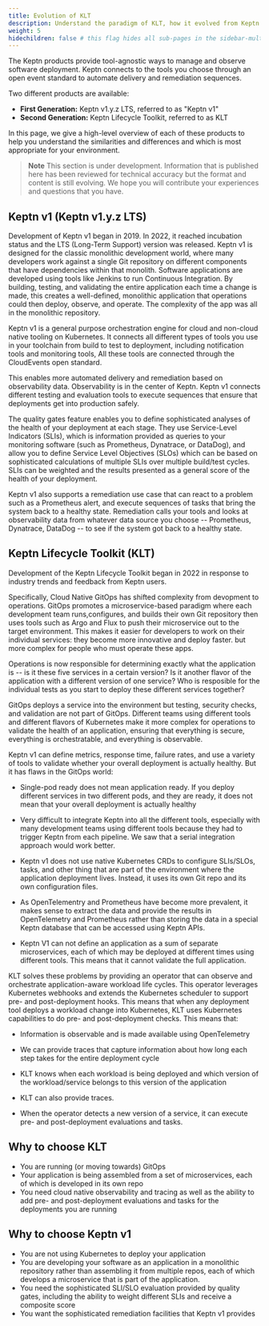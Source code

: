 ```yaml
---
title: Evolution of KLT
description: Understand the paradigm of KLT, how it evolved from Keptn v1, and whether you should migrate to KLT
weight: 5
hidechildren: false # this flag hides all sub-pages in the sidebar-multicard.html
---
```


The Keptn products provide tool-agnostic ways
to manage and observe software deployment.
Keptn connects to the tools you choose
through an open event standard
to automate delivery and remediation sequences.

Two different products are available:

* **First Generation:** Keptn v1.y.z LTS, referred to as "Keptn v1"
* **Second Generation:** Keptn Lifecycle Toolkit, referred to as KLT

In this page, we give a high-level overview
of each of these products
to help you understand the similarities and differences
and which is most appropriate for your environment.

> **Note**
This section is under development.
Information that is published here has been reviewed for technical accuracy
but the format and content is still evolving.
We hope you will contribute your experiences
and questions that you have.

## Keptn v1 (Keptn v1.y.z LTS)

Development of Keptn v1 began in 2019.
In 2022, it reached incubation status
and the LTS (Long-Term Support) version was released.
Keptn v1 is designed for the classic monolithic development world,
where many developers work against a single Git repository
on different components that have dependencies within that monolith.
Software applications are developed
using tools like Jenkins to run Continuous Integration.
By building, testing, and validating the entire application
each time a change is made,
this creates a well-defined, monolithic application
that operations could then deploy, observe, and operate.
The complexity of the app was all in the monolithic repository.

Keptn v1 is a general purpose orchestration engine
for cloud and non-cloud native tooling on Kubernetes.
It connects all different types of tools you use in your toolchain
from build to test to deployment,
including notification tools and monitoring tools,
All these tools are connected
through the CloudEvents open standard.

This enables more automated delivery and remediation
based on observability data.
Observability is in the center of Keptn.
Keptn v1 connects different testing and evaluation tools
to execute sequences
that ensure that deployments get into production safely.

The quality gates feature enables you to define
sophisticated analyses of the health of your deployment
at each stage.
They use Service-Level Indicators (SLIs),
which is information provided as queries to your monitoring software
(such as Prometheus, Dynatrace, or DataDog),
and allow you to define Service Level Objectives (SLOs)
which can be based on sophisticated calculations
of multiple SLIs over multiple build/test cycles.
SLIs can be weighted and the results presented
as a general score of the health of your deployment.

Keptn v1 also supports a remediation use case
that can react to a problem such as a Prometheus alert,
and execute sequences of tasks
that bring the system back to a healthy state.
Remediation calls your tools and looks at observability data
from whatever data source you choose --
Prometheus, Dynatrace, DataDog --
to see if the system got back to a healthy state.

## Keptn Lifecycle Toolkit (KLT)

Development of the Keptn Lifecycle Toolkit began in 2022
in response to industry trends and feedback from Keptn users.

Specifically, Cloud Native GitOps has shifted complexity
from devopment to operations.
GitOps promotes a microservice-based paradigm
where each development team runs,configures,
and builds their own Git repository
then uses tools such as Argo and Flux to push
their microservice out to the target environment.
This makes it easier for developers to work on their individual services:
they become more innovative and deploy faster.
but more complex for people who must operate these apps.

Operations is now responsible for determining
exactly what the application is --
is it these five services in a certain version?
Is it another flavor of the application
with a different version of one service?
Who is resposible for the individual tests
as you start to deploy these different services together?

GitOps deploys a service into the environment
but testing, security checks, and validation are not part of GitOps.
Different teams using different tools
and different flavors of Kubernetes
make it more complex for operations
to validate the health of an application,
ensuring that everything is secure, everything is orchestratable,
and everything is observable.

Keptn v1 can define metrics, response time, failure rates,
and use a variety of tools
to validate whether your overall deployment is actually healthy.
But it has flaws in the GitOps world:

- Single-pod ready does not mean application ready.
  If you deploy different services in two different pods,
  and they are ready,
  it does not mean that your overall deployment is actually healthy

- Very difficult to integrate Keptn into all the different tools,
  especially with many development teams using different tools
  because they had to trigger Keptn from each pipeline.
  We saw that a serial integration approach would work better.

- Keptn v1 does not use native Kubernetes CRDs
  to configure SLIs/SLOs, tasks, and other thing
  that are part of the environment where the application deployment lives.
  Instead, it uses its own Git repo and its own configuration files.

- As OpenTelementry and Prometheus have become more prevalent,
  it makes sense to extract the data
  and provide the results in OpenTelemetry and Prometheus
  rather than storing the data in a special Keptn database
  that can be accessed using Keptn APIs.

- Keptn V1 can not define an application
  as a sum of separate microservices,
  each of which may be deployed at different times
  using different tools.
  This means that it cannot validate the full application.

KLT solves these problems by providing an operator
that can observe and orchestrate application-aware workload life cycles.
This operator leverages Kubernetes webhooks
and extends the Kubernetes scheduler
to support pre- and post-deployment hooks.
This means that when any deployment tool
deploys a workload change into Kubernetes,
KLT uses Kubernetes capabilities
to do pre- and post-deployment checks.
This means that:

- Information is observable and is made available
  using OpenTelemetry
- We can provide traces that capture information
  about how long each step takes for the entire deployment cycle
- KLT knows when each workload is being deployed
  and which version of the workload/service
  belongs to this version of the application
- KLT can also provide traces.

- When the operator detects a new version of a service,
  it can execute pre- and post-deployment evaluations and tasks.

## Why to choose KLT

- You are running (or moving towards) GitOps
- Your application is being assembled
  from a set of microservices,
  each of which is developed in its own repo
- You need cloud native observability and tracing
  as well as the ability to add
  pre- and post-deployment evaluations and tasks
  for the deployments you are running

## Why to choose Keptn v1

- You are not using Kubernetes to deploy your application
- You are developing your software as an application
  in a monolithic repository
  rather than assembling it from multiple repos,
  each of which develops a microservice that is part of the application.
- You need the sophisticated SLI/SLO evaluation provided by quality gates,
  including the ability to weight different SLIs
  and receive a composite score
- You want the sophisticated remediation facilities
  that Keptn v1 provides
